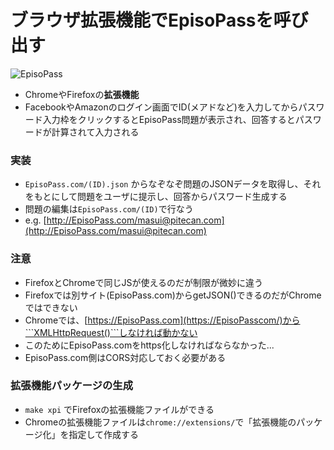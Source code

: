 # ブラウザ拡張機能でEpisoPassを呼び出す

![EpisoPass](https://gyazo.com/826410d0517ab5a3c93a385d9f3c6107.png)

* ChromeやFirefoxの**拡張機能**
* FacebookやAmazonのログイン画面でID(メアドなど)を入力してからパスワード入力枠をクリックするとEpisoPass問題が表示され、回答するとパスワードが計算されて入力される

### 実装

* ```EpisoPass.com/(ID).json``` からなぞなぞ問題のJSONデータを取得し、それをもとにして問題をユーザに提示し、回答からパスワード生成する
* 問題の編集は```EpisoPass.com/(ID)```で行なう
* e.g. [http://EpisoPass.com/masui@pitecan.com](http://EpisoPass.com/masui@pitecan.com)

### 注意

* FirefoxとChromeで同じJSが使えるのだが制限が微妙に違う
* Firefoxでは別サイト(EpisoPass.com)からgetJSON()できるのだがChromeではできない
* Chromeでは、[https://EpisoPass.com](https://EpisoPasscom/)から```XMLHttpRequest()```しなければ動かない
* このためにEpisoPass.comをhttps化しなければならなかった...
* EpisoPass.com側はCORS対応しておく必要がある

### 拡張機能パッケージの生成

* ```make xpi``` でFirefoxの拡張機能ファイルができる
* Chromeの拡張機能ファイルは```chrome://extensions/```で「拡張機能のパッケージ化」を指定して作成する


